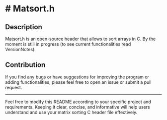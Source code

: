 <h1> # Matsort.h </h1>
<h2>Description</h2>
Matsort.h is an open-source header that allows to sort arrays in C. By the moment
is still in progress (to see current functionalities read VersionNotes).

<h2>Contribution</h2>
If you find any bugs or have suggestions for improving the program or adding functionalities, please feel free to open an issue or submit a pull request.

<hr>
Feel free to modify this README according to your specific project and requirements. Keeping it clear, concise, and informative will help users understand and use your matrix sorting C header file effectively.

